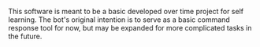 This software is meant to be a basic developed over time project for self learning. The bot's original intention is to serve as a basic command response
tool for now, but may be expanded for more complicated tasks in the future.
